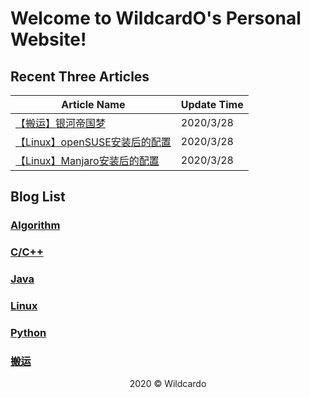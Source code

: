 # Welcome to WildcardO's Personal Website!

## Recent Three Articles
Article Name | Update Time
------------ | ------------
[【搬运】银河帝国梦](./Banyun/银河帝国梦.md) | 2020/3/28
[【Linux】openSUSE安装后的配置](./Linux/opensuse1.md) | 2020/3/28
[【Linux】Manjaro安装后的配置](./Linux/manjaro1.md) | 2020/3/28

## Blog List
### [Algorithm](./Algorithm/List.md)
### [C/C++](./CandCpp/List.md)
### [Java](./Java/List.md)
### [Linux](./Linux/List.md)
### [Python](./Python/List.html)
### [搬运](./Banyun/List.md)
<center>2020 © Wildcardo</center>